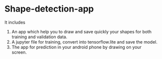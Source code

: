 # Shape-detection-app

It includes    
1. An app which help you to draw and save quickly your shapes for both training and validation data.    
2. A jupyter file for training, convert into tensorflow.lite and save the model.
3. The app for prediction in your android phone by drawing on your screen.
